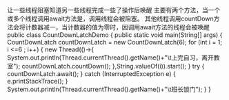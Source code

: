 让一些线程阻塞知道另一些线程完成一些了操作后唤醒
主要有两个方法，当一个或多个线程调用await方法是，调用线程会被阻塞。
其他线程调用countDown方法会将计数器减一，当计数器的值为零时，因调用await方法的线程会被唤醒
public class CountDownLatchDemo {
    public static void main(String[] args) {
        CountDownLatch countDownLatch = new CountDownLatch(6);
        for (int i = 1; i <=6 ; i++) {
            new Thread(()->{
                System.out.println(Thread.currentThread().getName()+"\t上完自习，离开教室");
                countDownLatch.countDown();
                },String.valueOf(i)).start();
        }
        try {
            countDownLatch.await();
        } catch (InterruptedException e) {
            e.printStackTrace();
        }
        System.out.println(Thread.currentThread().getName()+"\t班长锁门");
    }
}